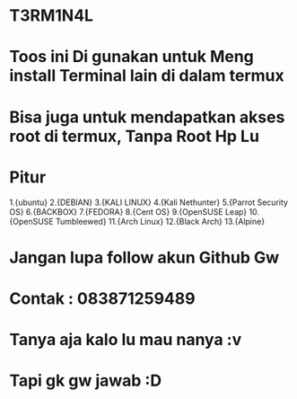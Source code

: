 # T3RM1N4L
# Toos ini Di gunakan untuk Meng install Terminal lain di dalam termux
# Bisa juga untuk mendapatkan akses root di termux, Tanpa Root Hp Lu
# Pitur
1.{ubuntu}
2.{DEBIAN}
3.{KALI LINUX}
4.{Kali Nethunter}
5.{Parrot Security OS}
6.{BACKBOX}
7.{FEDORA}
8.{Cent OS}
9.{OpenSUSE Leap}
10.{OpenSUSE Tumbleewed}
11.{Arch Linux}
12.{Black Arch}
13.{Alpine}
# Jangan lupa follow akun Github Gw
# Contak : 083871259489
# Tanya aja kalo lu mau nanya :v
# Tapi gk gw jawab :D
